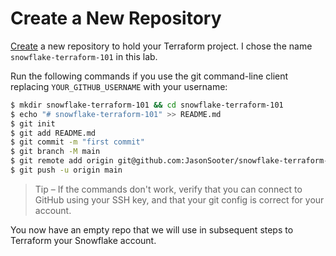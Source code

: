 # Create a New Repository

[Create](https://github.com/new) a new repository to hold your Terraform project. I chose the name `snowflake-terraform-101` in this lab.

Run the following commands if you use the git command-line client replacing `YOUR_GITHUB_USERNAME` with your username:

```bash
$ mkdir snowflake-terraform-101 && cd snowflake-terraform-101
$ echo "# snowflake-terraform-101" >> README.md
$ git init
$ git add README.md
$ git commit -m "first commit"
$ git branch -M main
$ git remote add origin git@github.com:JasonSooter/snowflake-terraform-101.git
$ git push -u origin main
```

> Tip – If the commands don't work, verify that you can connect to GitHub using your SSH key, and that your git config is correct for your account.

You now have an empty repo that we will use in subsequent steps to Terraform your Snowflake account.
